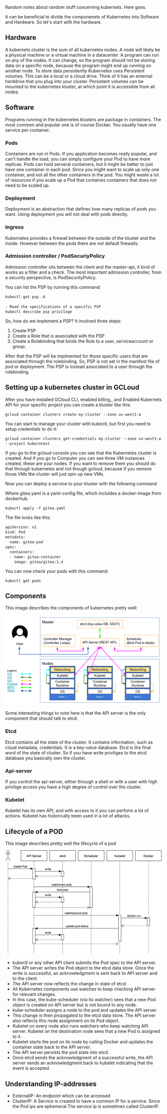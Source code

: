 
Random notes about random stuff concerning kubernets.
Here goes.

It can be beneficial to divide the componenets of Kubernetes into Software and Hardware. So let's start with the hardware.


## Hardware
A kubernets cluster is the sum of all kubernetes nodes.
A node will likely be a physical machine or a virtual machine in a datacenter.
A program can run on any of the nodes. It can change, so the program should not be storing data on a specific node, because the program might end up running on another node.
To store data persistently Kubernetes uses Persistent volumes. This can be a local or a cloud drive. Think of it has an external harddrive that you plug into your cluster.
Persistent volumes can be mounted to the kubernetes kluster, at which point it is accessible from all nodes.


## Software
Programs running in the kubernetes klusters are package in containers. The most common and popular one is of course Docker.
You usually have one service per container.

### Pods
Containers are run in Pods.
If you application becomes really popular, and can't handle the load, you can simply configure your Pod to have more replicas.
Pods can hold serveral containers, but it might be better to just have one container in each pod. Since you might want to scale up only one container, and not all the other containers in the pod. You might waste a lot of resources if you scale up a Pod that containes containers that does not need to be scaled up.


### Deployment
Deployment is an abstraction that defines how many replicas of pods you want. 
Using deployment you will not deal with pods directly.

### Ingress
Kubernetes provides a firewall between the outside of the kluster and the inside. However between the pods there are not default firewalls.


### Admission controller / PodSecuriyPolicy

Admission controller sits between the client and the master-api, it kind of works as a filter and a check. The most important admission controller, from a security perspective, is PodSecurityPolicy.

You can list the PSP by running this command:

```
kubectl get psp -A

- Read the specifications of a specific PSP
kubectl describe psp privilege
```

So, how do we implement a PSP?
It involved three steps:
1. Create  PSP
2. Create a Role that is associated with the PSP
3. Create a Rolebinding that binds the Role to a user, serviceaccount or group.

After that the PSP will be implmented for those specific users that are associated through the rolebinding. So, PSP is not set in the manifest file of  pod or deployment. The PSP is instead associated to a user through the rolebinding.






## Setting up a kubernetes cluster in GCLoud

After you have installed GCloud CLI, enabled billing,, and Enabled Kubernets API for your specific project you can create a kluster like this:

```
gcloud container clusters create my-cluster --zone us-west1-a
```

You can start to manage your cluster with kubectl, but first you need to setup credentials to do it:

```
gcloud container clusters get-credentials my-cluster --zone us-west1-a --project kuberntest
```

If you go to the gcloud console you can see that the Kubernetes cluster is created. And if you go to Computer you can see three VM instances created, these are your nodes. If you want to remove them you should do that through kubernetes and not though gcloud, because if you remove those VMs the cluster will just spin up new VMs.


Now you can deploy a service to your kluster with the following command

Where gitea.yaml is a yaml-config file, which incluldes a docker-image from dockerhub.
```
kubectl apply -f gitea.yaml
```

The file looks like this:
```
apiVersion: v1
kind: Pod
metadata:
  name: gitea-pod
spec:
  containers:
  - name: gitea-container
    image: gitea/gitea:1.4
```


You can now check your pods with this command:

```
kubectl get pods
```




## Components
This image describes the components of kubernetes pretty well:

![Screenshot](img/kubernetes-control-plane.png)

Some interesting things to note here is that the API server is the only component that should talk to etcd.



### Etcd

Etcd contains all the state of the cluster. It contains information, such as cloud metadata, credentials. It is a key-value database. Etcd is the final word of the state of cluster. So if you have write priviliges to the etcd database you basically own the cluster.


### Api-server

If you control the api-server, either through a shell or with a user with high privilige access you have a high degree of control over the cluster.

### Kubelet

Kubelet has its own API, and with access to it you can perform a lot of actions.
Kubelet has historically been used in a lot of attacks.



## Lifecycle of a POD

This image describes pretty well the lifecycle of a pod


![Screenshot](img/kubernetes-lifecycle.png)



- kubectl or any other API client submits the Pod spec to the API server.
- The API server writes the Pod object to the etcd data store. Once the write is successful, an acknowledgment is sent back to API server and to the client.
- The API server now reflects the change in state of etcd.
- All Kubernetes components use watches to keep checking API server for relevant changes.
- In this case, the kube-scheduler (via its watcher) sees that a new Pod object is created on API server but is not bound to any node.
- kube-scheduler assigns a node to the pod and updates the API server.
- This change is then propagated to the etcd data store. The API server also reflects this node assignment on its Pod object.
- Kubelet on every node also runs watchers who keep watching API server. Kubelet on the destination node sees that a new Pod is assigned to it.
- Kubelet starts the pod on its node by calling Docker and updates the container state back to the API server.
- The API server persists the pod state into etcd.
- Once etcd sends the acknowledgment of a successful write, the API server sends an acknowledgment back to kubelet indicating that the event is accepted.



## Understanding IP-addresses


- ExternalIP: An endpoint which can be accessed 
- ClusterIP: A Service is created to have a common IP for a service. Since the Pod ips are ephemeral.The service ip is sometimes called ClusterIP.


